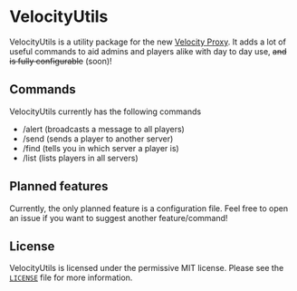 # VelocityUtils
VelocityUtils is a utility package for the new [Velocity Proxy](https://github.com/astei/velocity).
It adds a lot of useful commands to aid admins and players alike with day to day use, ~~and is fully configurable~~ (soon)!

## Commands

VelocityUtils currently has the following commands
* /alert (broadcasts a message to all players)
* /send (sends a player to another server)
* /find (tells you in which server a player is)
* /list (lists players in all servers)

## Planned features

Currently, the only planned feature is a configuration file.
Feel free to open an issue if you want to suggest another feature/command!

## License
VelocityUtils is licensed under the permissive MIT license. 
Please see the [`LICENSE`](https://github.com/DoNotSpamPls/VelocityUtils/blob/master/LICENSE) file for more information.

